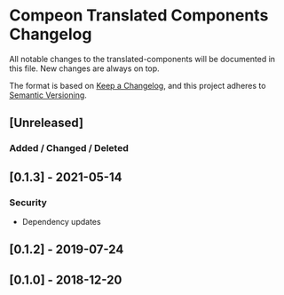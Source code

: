 # Compeon Translated Components Changelog

All notable changes to the translated-components will be documented in this file. New changes are always on top.

The format is based on [Keep a Changelog](https://keepachangelog.com/en/1.0.0/),
and this project adheres to [Semantic Versioning](https://semver.org/spec/v2.0.0.html).

## [Unreleased]
### Added / Changed / Deleted

## [0.1.3] - 2021-05-14
### Security
- Dependency updates

## [0.1.2] - 2019-07-24
## [0.1.0] - 2018-12-20